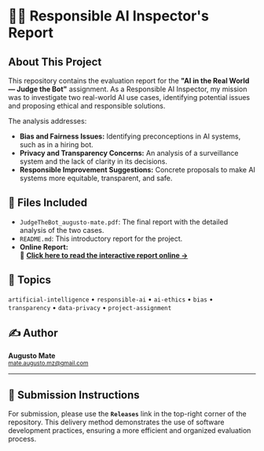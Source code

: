 # 🕵️‍♀️ Responsible AI Inspector's Report 

## About This Project
This repository contains the evaluation report for the **"AI in the Real World — Judge the Bot"** assignment. As a Responsible AI Inspector, my mission was to investigate two real-world AI use cases, identifying potential issues and proposing ethical and responsible solutions.

The analysis addresses:
* **Bias and Fairness Issues:** Identifying preconceptions in AI systems, such as in a hiring bot.
* **Privacy and Transparency Concerns:** An analysis of a surveillance system and the lack of clarity in its decisions.
* **Responsible Improvement Suggestions:** Concrete proposals to make AI systems more equitable, transparent, and safe.

## 📂 Files Included
* `JudgeTheBot_augusto-mate.pdf`: The final report with the detailed analysis of the two cases.
* `README.md`: This introductory report for the project.
* **Online Report:**  
  🔗 **[Click here to read the interactive report online →](https://docs.google.com/document/d/1iIWqBoYDBjWB-7km5KC--23hvT2hVY3nQ8PQji_GsLQ/edit?usp=sharing)**

## 🧠 Topics
`artificial-intelligence` • `responsible-ai` • `ai-ethics` • `bias` • `transparency` • `data-privacy` • `project-assignment`

## ✍️ Author

**Augusto Mate**  
<sub>mate.augusto.mz@gmail.com</sub>

---

## 🎯 Submission Instructions
For submission, please use the **`Releases`** link in the top-right corner of the repository. This delivery method demonstrates the use of software development practices, ensuring a more efficient and organized evaluation process.

